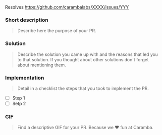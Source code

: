 Resolves https://github.com/carambalabs/XXXX/issues/YYY

### Short description
> Describe here the purpose of your PR.

### Solution
> Describe the solution you came up with and the reasons that led you to that solution. If you thought about other solutions don't forget about mentioning them.

### Implementation
> Detail in a checklist the steps that you took to implement the PR.

- [ ] Step 1
- [ ] Setp 2

### GIF
> Find a descriptive GIF for your PR. Because we :heart: fun at Caramba.

